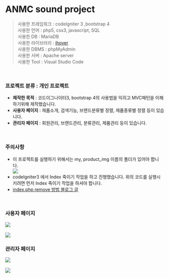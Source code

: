 # ANMC sound project

>사용한 프레임워크 : codeIgniter 3 ,bootstrap 4<br>
>사용한 언어 : php5, css3, javascript, SQL<br>
>사용한 DB : MariaDB<br>
>사용한 라이브러리 : <a href="https://github.com/gudh/ihover">ihover</a><br>
>사용한 DBMS : phpMyAdmin<br>
>사용한 서버 : Apache server<br>
>사용한 Tool : Visual Studio Code<br>
<br>

### 프로젝트 분류 : 개인 프로젝트

<ul>
  <li><b>제작한 목적</b> : 코드이그나이터3, bootstrap 4의 사용법을 익히고 MVC패턴을 이해하기위해 제작했습니다.</li>
  <li><b>사용자 페이지</b> : 제품소개, 검색기능, 브랜드분류별 정렬, 제품종류별 정렬 등이 있습니다.</li>
  <li><b>관리자 페이지</b> : 회원관리, 브랜드관리, 분류관리, 제품관리 등이 있습니다.</li>
</ul>
<br>

### 주의사항
<ul>
  <li>이 프로젝트를 실행하기 위해서는 my, product_img 이름의 폴더가 있어야 합니다.</li>
  <kbd>
    <img src="https://user-images.githubusercontent.com/74585673/155655401-eebfd6f0-13ae-4b51-90d5-9103ed509f5d.PNG">
  </kbd>
  <li>codeIgniter3 에서 Index 죽이기 작업을 하고 진행했습니다. 위의 코드를 실행시키려면 먼저 Index 죽이기 작업을 하셔야 합니다.</li>
   <li><a href="https://gold9ine.tistory.com/entry/CodeIgniter-%EC%BD%94%EB%93%9C%EC%9D%B4%EA%B7%B8%EB%82%98%EC%9D%B4%ED%84%B0-indexphp-%EC%A3%BD%EC%9D%B4%EA%B8%B0-Not-Found-error">index.php remove 방법 블로그 글</a></li>
</ul>
<br>

### 사용자 페이지
<kbd>
  <img src="https://user-images.githubusercontent.com/74585673/154823746-f035f009-783b-4682-af1d-98383ef6bcf5.png">
</kbd>
<br><br>
<kbd>
  <img src="https://user-images.githubusercontent.com/74585673/154823753-12c5eea8-1714-4b0b-a782-3d6f61024717.png">
</kbd>

### 관리자 페이지
<kbd>
  <img src="https://user-images.githubusercontent.com/74585673/154823816-34ab0892-43a7-4548-b773-ec7c3bb9be11.PNG">
</kbd>
<br><br>
<kbd>
  <img src="https://user-images.githubusercontent.com/74585673/154874553-c6979b9a-16a3-47d6-9f4e-07b57189ee0e.PNG">
</kbd>
